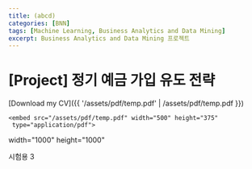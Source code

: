```yaml
---
title: (abcd)
categories: [BNN]
tags: [Machine Learning, Business Analytics and Data Mining]
excerpt: Business Analytics and Data Mining 프로젝트
---
```


# [Project] 정기 예금 가입 유도 전략

[Download my CV]({{ '/assets/pdf/temp.pdf' | /assets/pdf/temp.pdf }})



```
<embed src="/assets/pdf/temp.pdf" width="500" height="375" 
 type="application/pdf">
```

width="1000" height="1000" 

시험용 3